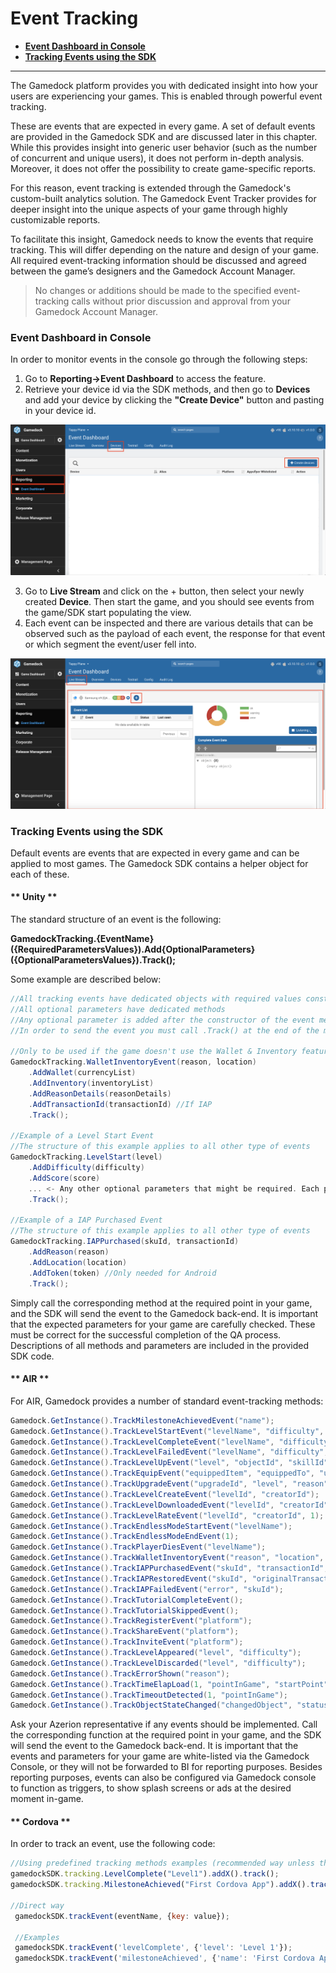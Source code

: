# Event Tracking

* **[Event Dashboard in Console](#event-dashboard-in-console)**
* **[Tracking Events using the SDK](#tracking-events-using-the-sdk)**

---

The Gamedock platform provides you with dedicated insight into how your users are experiencing your games. This is enabled through powerful event tracking.

These are events that are expected in every game. A set of default events are provided in the Gamedock SDK and are discussed later in this chapter. While this provides insight into generic user behavior (such as the number of concurrent and unique users), it does not perform in-depth analysis. Moreover, it does not offer the possibility to create game-specific reports.

For this reason, event tracking is extended through the Gamedock's custom-built analytics solution. The Gamedock Event Tracker provides for deeper insight into the unique aspects of your game through highly customizable reports.

To facilitate this insight, Gamedock needs to know the events that require tracking. This will differ depending on the nature and design of your game. All required event-tracking information should be discussed and agreed between the game’s designers and the Gamedock Account Manager.

> No changes or additions should be made to the specified event-tracking calls without prior discussion and approval from your Gamedock Account Manager.

### Event Dashboard in Console

In order to monitor events in the console go through the following steps:

<!-- panels:start -->

<!-- div:left-panel -->
1. Go to **Reporting->Event Dashboard** to access the feature.
2. Retrieve your device id via the SDK methods, and then go to **Devices** and add your device by clicking the **"Create Device"** button and pasting in your device id.

<!-- div:right-panel -->
![github pages](_images/EventDashboard1.png)

<!-- div:left-panel -->
3. Go to **Live Stream** and click on the + button, then select your newly created **Device**. Then start the game, and you should see events from the game/SDK start populating the view.
4. Each event can be inspected and there are various details that can be observed such as the payload of each event, the response for that event or which segment the event/user fell into.

<!-- div:right-panel -->
![github pages](_images/EventDashboard2.png)

<!-- panels:end -->

### Tracking Events using the SDK

Default events are events that are expected in every game and can be applied to most games. The Gamedock SDK contains a helper object for each of these.

<!-- tabs:start -->

#### ** Unity **

The standard structure of an event is the following: 

**GamedockTracking.{EventName}({RequiredParametersValues}).Add{OptionalParameters}({OptionalParametersValues}).Track();** 

Some example are described below:

~~~csharp
//All tracking events have dedicated objects with required values constructors
//All optional parameters have dedicated methods
//Any optional parameter is added after the constructor of the event method using the .AddX method
//In order to send the event you must call .Track() at the end of the method invocation

//Only to be used if the game doesn't use the Wallet & Inventory features
GamedockTracking.WalletInventoryEvent(reason, location)
    .AddWallet(currencyList)
    .AddInventory(inventoryList)
    .AddReasonDetails(reasonDetails)
    .AddTransactionId(transactionId) //If IAP
    .Track();

//Example of a Level Start Event
//The structure of this example applies to all other type of events
GamedockTracking.LevelStart(level)
    .AddDifficulty(difficulty)
    .AddScore(score)
    ... <- Any other optional parameters that might be required. Each parameter has a dedicated method
    .Track();
    
//Example of a IAP Purchased Event
//The structure of this example applies to all other type of events
GamedockTracking.IAPPurchased(skuId, transactionId)
    .AddReason(reason)
    .AddLocation(location)
    .AddToken(token) //Only needed for Android
    .Track();
~~~

Simply call the corresponding method at the required point in your game, and the SDK will send the event to the Gamedock back-end. It is important that the expected parameters for your game are carefully checked. These must be correct for the successful completion of the QA process. Descriptions of all methods and parameters are included in the provided SDK code.

#### ** AIR **

For AIR, Gamedock provides a number of standard event-tracking methods:

~~~actionscript
Gamedock.GetInstance().TrackMilestoneAchievedEvent("name");
Gamedock.GetInstance().TrackLevelStartEvent("levelName", "difficulty", false, "creatorId");
Gamedock.GetInstance().TrackLevelCompleteEvent("levelName", "difficulty", 1, 1, null, 1, 1, false, "creatorId");
Gamedock.GetInstance().TrackLevelFailedEvent("levelName", "difficulty", 1, "0", 1, 1, 1, "reason", false, "creatorId");
Gamedock.GetInstance().TrackLevelUpEvent("level", "objectId", "skillId");
Gamedock.GetInstance().TrackEquipEvent("equippedItem", "equippedTo", "unequippedFrom");
Gamedock.GetInstance().TrackUpgradeEvent("upgradeId", "level", "reason", 1);
Gamedock.GetInstance().TrackLevelCreateEvent("levelId", "creatorId");
Gamedock.GetInstance().TrackLevelDownloadedEvent("levelId", "creatorId", 1);
Gamedock.GetInstance().TrackLevelRateEvent("levelId", "creatorId", 1);
Gamedock.GetInstance().TrackEndlessModeStartEvent("levelName");
Gamedock.GetInstance().TrackEndlessModeEndEvent(1);
Gamedock.GetInstance().TrackPlayerDiesEvent("levelName");
Gamedock.GetInstance().TrackWalletInventoryEvent("reason", "location", new Vector.<TrackingCurrency>(), new Vector.<TrackingItem>(), "reasonDetails", "transactionId");
Gamedock.GetInstance().TrackIAPPurchasedEvent("skuId", "transactionId", "token");
Gamedock.GetInstance().TrackIAPRestoredEvent("skuId", "originalTransactionId", "originalPurchaseDate");
Gamedock.GetInstance().TrackIAPFailedEvent("error", "skuId");
Gamedock.GetInstance().TrackTutorialCompleteEvent();
Gamedock.GetInstance().TrackTutorialSkippedEvent();
Gamedock.GetInstance().TrackRegisterEvent("platform");
Gamedock.GetInstance().TrackShareEvent("platform");
Gamedock.GetInstance().TrackInviteEvent("platform");
Gamedock.GetInstance().TrackLevelAppeared("level", "difficulty");
Gamedock.GetInstance().TrackLevelDiscarded("level", "difficulty");
Gamedock.GetInstance().TrackErrorShown("reason");
Gamedock.GetInstance().TrackTimeElapLoad(1, "pointInGame", "startPoint");
Gamedock.GetInstance().TrackTimeoutDetected(1, "pointInGame");
Gamedock.GetInstance().TrackObjectStateChanged("changedObject", "status", "reason", "changedProperties");
~~~

Ask your Azerion representative if any events should be implemented. Call the corresponding function at the required point in your game, and the SDK will send the event to the Gamedock back-end. It is important that the events and parameters for your game are white-listed via the Gamedock Console, or they will not be forwarded to BI for reporting purposes. Besides reporting purposes, events can also be configured via Gamedock console to function as triggers, to show splash screens or ads at the desired moment in-game.

#### ** Cordova **

In order to track an event, use the following code:

~~~javascript
//Using predefined tracking methods examples (recommended way unless the event you are tracking is not in the list)
gamedockSDK.tracking.LevelComplete("Level1").addX().track();
gamedockSDK.tracking.MilestoneAchieved("First Cordova App").addX().track();

//Direct way
 gamedockSDK.trackEvent(eventName, {key: value});
 
 //Examples
 gamedockSDK.trackEvent('levelComplete', {'level': 'Level 1'});
 gamedockSDK.trackEvent('milestoneAchieved', {'name': 'First Cordova App'});
~~~

<!-- tabs:end -->
